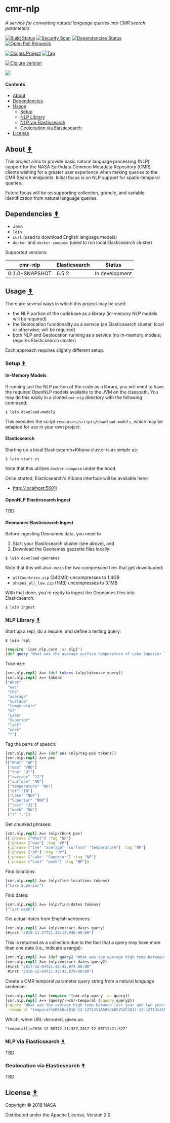 # cmr-nlp

*A service for converting natural language queries into CMR search parameters*

[![Build Status][travis-badge]][travis]
[![Security Scan][security-scan-badge]][travis]
[![Dependencies Status][deps-badge]][travis]
[![Open Pull Requests][prs-badge]][prs]

[![Clojars Project][clojars-badge]][clojars]
[![Tag][tag-badge]][tag]

[![Clojure version][clojure-v]](project.clj)

[![][logo]][logo]


#### Contents

* [About](#about-)
* [Dependencies](#dependencies-)
* [Usage](#usage-)
   * [Setup](#setup-)
   * [NLP Library](#nlp-library-)
   * [NLP via Elasticsearch](#nlp-via-elasticsearch-)
   * [Geolocation via Elasticsearch](#geolocation-via-elasticsearch-)
* [License](#license-)


## About [&#x219F;](#contents)

This project aims to provide basic natural language processing (NLP) support
for the NASA Earthdata Common Metadata Repository (CMR) clients wishing for a
greater user experience when making queries to the CMR Search endpoints.
Initial focus is on NLP support for spatio-temporal queries.

Future focus will be on supporting collection, granule, and variable
identification from natural language queries.


## Dependencies [&#x219F;](#contents)

* Java
* `lein`
* `curl` (used to download English language models)
* `docker` and `docker-compose` (used to run local Elasticsearch cluster)

Supported versions:

| cmr-nlp        | Elasticsearch | Status         |
|----------------|---------------|----------------|
| 0.1.0-SNAPSHOT | 6.5.2         | In development |


## Usage [&#x219F;](#contents)

There are several ways in which this project may be used:

* the NLP portion of the codebase as a library (in-memory NLP models will be required)
* the Geolocation functionality as a service (an Elasticsearch cluster, local or otherwise, will be required)
* both NLP and Geolocation running as a service (no in-memory models; requires Elasticsearch cluster)

Each approach requires slightly different setup.

### Setup [&#x219F;](#contents)

#### In-Memory Models

If running just the NLP portion of the code as a library, you will need to have
the required OpenNLP models available to the JVM on the classpath. You may do
this easily in a cloned `cmr-nlp` directory with the following command:

```
$ lein download-models
```

This executes the script `resources/scripts/download-models`, which may be
adapted for use in your own project.

#### Elasticsearch

Starting up a local Elasticsearch+Kibana cluster is as simple as:

```
$ lein start-es
```

Note that this utilizes `docker-compose` under the hood.

Once started, Elasticsearch's Kibana interface will be available here:

* [http://localhost:5601/](http://localhost:5601/)


#### OpenNLP Elasticsearch Ingest

TBD


#### Geonames Elasticsearch Ingest

Before ingesting Geonames data, you need to

1. Start your Elasticsearch cluster (see above), and
1. Download the Geonames gazzette files locally:

```
$ lein download-geonames
```

Note that this will also `unzip` the two compressed files that get downloaded:

* `allCountries.zip` (340MB) uncompresses to 1.4GB
* `shapes_all_low.zip` (1MB) uncompresses to 3.1MB

With that done, you're ready to ingest the Geonames files into Elasticsearch:

```
$ lein ingest
```


### NLP Library [&#x219F;](#contents)

Start up a repl, do a require, and define a testing query:

```
$ lein repl
```

```clj
(require '[cmr.nlp.core :as nlp]')
(def query "What was the average surface temperature of Lake Superior last week?")
```

Tokenize:

```clj
[cmr.nlp.repl] λ=> (def tokens (nlp/tokenize query))
[cmr.nlp.repl] λ=> tokens
["What"
 "was"
 "the"
 "average"
 "surface"
 "temperature"
 "of"
 "Lake"
 "Superior"
 "last"
 "week"
 "?"]
```

Tag the parts of speech:

```clj
[cmr.nlp.repl] λ=> (def pos (nlp/tag-pos tokens))
[cmr.nlp.repl] λ=> pos
(["What" "WP"]
 ["was" "VBD"]
 ["the" "DT"]
 ["average" "JJ"]
 ["surface" "NN"]
 ["temperature" "NN"]
 ["of" "IN"]
 ["Lake" "NNP"]
 ["Superior" "NNP"]
 ["last" "JJ"]
 ["week" "NN"]
 ["?" "."])
```

Get chunked phrases:

```clj
[cmr.nlp.repl] λ=> (nlp/chunk pos)
({:phrase ["What"] :tag "NP"}
 {:phrase ["was"] :tag "VP"}
 {:phrase ["the" "average" "surface" "temperature"] :tag "NP"}
 {:phrase ["of"] :tag "PP"}
 {:phrase ["Lake" "Superior"] :tag "NP"}
 {:phrase ["last" "week"] :tag "NP"})
```

Find locations:

```clj
[cmr.nlp.repl] λ=> (nlp/find-locations tokens)
("Lake Superior")
```

Find dates:

```clj
[cmr.nlp.repl] λ=> (nlp/find-dates tokens)
("last week")
```

Get actual dates from English sentences:

```clj
[cmr.nlp.repl] λ=> (nlp/extract-dates query)
(#inst "2018-11-27T21:40:12.946-00:00")
```

This is returned as a collection due to the fact that a query may have more
than one date (i.e., indicate a range):

```clj
[cmr.nlp.repl] λ=> (def query2 "What was the average high temp between last year and two years ago?")
[cmr.nlp.repl] λ=> (nlp/extract-dates query2)
(#inst "2017-12-04T21:42:42.874-00:00"
 #inst "2016-12-04T21:42:42.878-00:00")
```

Create a CMR temporal parameter query string from a natural language sentence:

```clj
[cmr.nlp.repl] λ=> (require '[cmr.nlp.query :as query])
[cmr.nlp.repl] λ=> (query/->cmr-temporal {:query query2})
{:query "What was the average high temp between last year and two years ago?"
 :temporal "temporal%5B%5D=2016-12-12T13%3A58%3A05Z%2C2017-12-12T13%3A58%3A05Z"}
```

Which, when URL-decoded, gives us:

```
"temporal[]=2016-12-05T12:21:32Z,2017-12-05T12:21:32Z"
```


### NLP via Elasticsearch [&#x219F;](#contents)

TBD


### Geolocation via Elasticsearch [&#x219F;](#contents)

TBD


## License [&#x219F;](#contents)

Copyright © 2018 NASA

Distributed under the Apache License, Version 2.0.


<!-- Named page links below: /-->

[logo]: https://avatars2.githubusercontent.com/u/32934967?s=200&v=4
[travis]: https://travis-ci.org/cmr-exchange/cmr-nlp
[travis-badge]: https://travis-ci.org/cmr-exchange/cmr-nlp.png?branch=master
[deps-badge]: https://img.shields.io/badge/deps%20check-passing-brightgreen.svg
[tag-badge]: https://img.shields.io/github/tag/cmr-exchange/cmr-nlp.svg
[tag]: https://github.com/cmr-exchange/cmr-nlp/tags
[clojure-v]: https://img.shields.io/badge/clojure-1.9.0-blue.svg
[clojars]: https://clojars.org/gov.nasa.earthdata/cmr-nlp
[clojars-badge]: https://img.shields.io/clojars/v/gov.nasa.earthdata/cmr-nlp.svg
[security-scan-badge]: https://img.shields.io/badge/nvd%2Fsecurity%20scan-passing-brightgreen.svg
[prs]: https://github.com/pulls?utf8=%E2%9C%93&q=is%3Aopen+is%3Apr+org%3Acmr-exchange+archived%3Afalse+
[prs-badge]: https://img.shields.io/badge/Open%20PRs-org-yellow.svg

